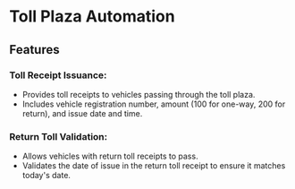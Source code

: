# Toll Plaza Automation

## Features

### Toll Receipt Issuance:

- Provides toll receipts to vehicles passing through the toll plaza.
- Includes vehicle registration number, amount (100 for one-way, 200 for return), and issue date and time.

### Return Toll Validation:

- Allows vehicles with return toll receipts to pass.
- Validates the date of issue in the return toll receipt to ensure it matches today's date.
